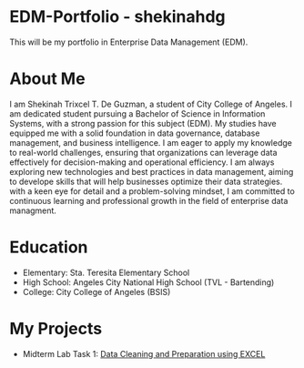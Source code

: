 # EDM-Portfolio - shekinahdg
This will be my portfolio in Enterprise Data Management (EDM).
# About Me
I am Shekinah Trixcel T. De Guzman, a student of City College of Angeles. I am dedicated student pursuing a 
Bachelor of Science in Information Systems, with a strong passion for this subject (EDM). My studies have equipped me with a solid foundation in data governance, database management, and business intelligence. I am eager to apply my knowledge to real-world challenges, ensuring that organizations can leverage data effectively for decision-making and operational efficiency. I am always exploring new technologies and best practices in data management, aiming to develope skills that will help businesses optimize their data strategies. 
with a keen eye for detail and a problem-solving mindset, I am committed to continuous learning and professional growth in the field of enterprise data managment.
# Education
- Elementary: Sta. Teresita Elementary School
- High School: Angeles City National High School (TVL - Bartending)
- College: City College of Angeles (BSIS)
# My Projects
- Midterm Lab Task 1: [Data Cleaning and Preparation using EXCEL](https://github.com/shekinahdg/shekinahdg)
